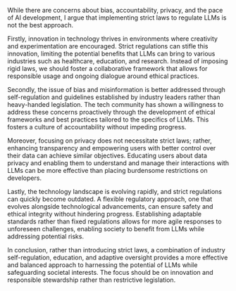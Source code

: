 While there are concerns about bias, accountability, privacy, and the pace of AI development, I argue that implementing strict laws to regulate LLMs is not the best approach. 

Firstly, innovation in technology thrives in environments where creativity and experimentation are encouraged. Strict regulations can stifle this innovation, limiting the potential benefits that LLMs can bring to various industries such as healthcare, education, and research. Instead of imposing rigid laws, we should foster a collaborative framework that allows for responsible usage and ongoing dialogue around ethical practices. 

Secondly, the issue of bias and misinformation is better addressed through self-regulation and guidelines established by industry leaders rather than heavy-handed legislation. The tech community has shown a willingness to address these concerns proactively through the development of ethical frameworks and best practices tailored to the specifics of LLMs. This fosters a culture of accountability without impeding progress.

Moreover, focusing on privacy does not necessitate strict laws; rather, enhancing transparency and empowering users with better control over their data can achieve similar objectives. Educating users about data privacy and enabling them to understand and manage their interactions with LLMs can be more effective than placing burdensome restrictions on developers.

Lastly, the technology landscape is evolving rapidly, and strict regulations can quickly become outdated. A flexible regulatory approach, one that evolves alongside technological advancements, can ensure safety and ethical integrity without hindering progress. Establishing adaptable standards rather than fixed regulations allows for more agile responses to unforeseen challenges, enabling society to benefit from LLMs while addressing potential risks.

In conclusion, rather than introducing strict laws, a combination of industry self-regulation, education, and adaptive oversight provides a more effective and balanced approach to harnessing the potential of LLMs while safeguarding societal interests. The focus should be on innovation and responsible stewardship rather than restrictive legislation.